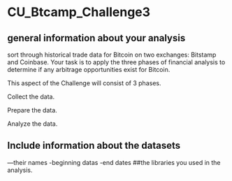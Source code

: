 # CU_Btcamp_Challenge3

## general information about your analysis
sort through historical trade data for Bitcoin on two exchanges: Bitstamp and Coinbase. Your task is to apply the three phases of financial analysis to determine if any arbitrage opportunities exist for Bitcoin.

This aspect of the Challenge will consist of 3 phases.

Collect the data.

Prepare the data.

Analyze the data.

## Include information about the datasets
—their names 
-beginning datas
-end dates
##the libraries you used in the analysis.


